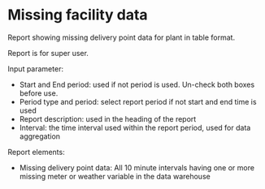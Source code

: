 # Missing facility data

Report showing missing delivery point data for plant in table format.

Report is for super user.

Input parameter:

* Start and End period: used if not period is used. Un-check both boxes before use.
* Period type and period: select report period if not start and end time is used
* Report description: used in the heading of the report
* Interval: the time interval used within the report period, used for data aggregation

Report elements:

* Missing delivery point data: All 10 minute intervals having one or more missing meter or weather variable in the data warehouse
